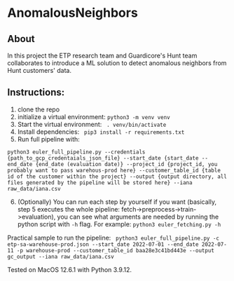 # AnomalousNeighbors


## About

In this project the ETP research team and Guardicore's Hunt team collaborates to introduce a ML solution to detect
anomalous neighbors from Hunt customers' data.

## Instructions:

1. clone the repo
2. initialize a virtual environment:  ``` python3 -m venv venv ```
3. Start the virtual environment: ``` . venv/bin/activate```
4. Install dependencies: ``` pip3 install -r requirements.txt```
5. Run full pipeline with: 

```python3 euler_full_pipeline.py --credentials {path_to_gcp_credentaials_json_file} --start_date {start_date --end_date {end_date (evaluation date)} --project_id {project_id, you probably want to pass warehous-prod here} --customer_table_id {table id of the customer within the project} --output {output directory, all files generated by the pipeline will be stored here} --iana raw_data/iana.csv ```

6. (Optionally) You can run each step by yourself if you want (basically, step 5 executes the whole pipeline: fetch->preprocess->train->evaluation), you can see what arguments are needed by running the python script with ``` -h ``` flag. For example: ``` python3 euler_fetching.py -h ```

Practical sample to run the pipeline:
``` python3 euler_full_pipeline.py -c etp-sa-warehouse-prod.json --start_date 2022-07-01 --end_date 2022-07-11 -p warehouse-prod --customer_table_id baa28e3c41bd443e --output gc_output --iana raw_data/iana.csv```

Tested on MacOS 12.6.1 with Python 3.9.12.

    
